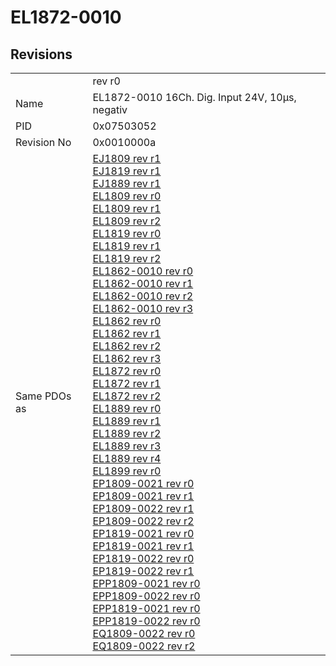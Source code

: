 # EL1872-0010

## Revisions
<table>
<tr>
<td></td>
<td>rev r0</td>
</tr>
<tr>
<td>Name</td>
<td>EL1872-0010 16Ch. Dig. Input 24V, 10µs, negativ</td>
</tr>
<tr>
<td>PID</td>
<td>0x07503052</td>
</tr>
<tr>
<td>Revision No</td>
<td>0x0010000a</td>
</tr>
<tr>
<td>Same PDOs as</td>
<td><a href="EJ1809.md">EJ1809 rev r1</a><br/><a href="EJ1819.md">EJ1819 rev r1</a><br/><a href="EJ1889.md">EJ1889 rev r1</a><br/><a href="EL1809.md">EL1809 rev r0</a><br/><a href="EL1809.md">EL1809 rev r1</a><br/><a href="EL1809.md">EL1809 rev r2</a><br/><a href="EL1819.md">EL1819 rev r0</a><br/><a href="EL1819.md">EL1819 rev r1</a><br/><a href="EL1819.md">EL1819 rev r2</a><br/><a href="EL1862-0010.md">EL1862-0010 rev r0</a><br/><a href="EL1862-0010.md">EL1862-0010 rev r1</a><br/><a href="EL1862-0010.md">EL1862-0010 rev r2</a><br/><a href="EL1862-0010.md">EL1862-0010 rev r3</a><br/><a href="EL1862.md">EL1862 rev r0</a><br/><a href="EL1862.md">EL1862 rev r1</a><br/><a href="EL1862.md">EL1862 rev r2</a><br/><a href="EL1862.md">EL1862 rev r3</a><br/><a href="EL1872.md">EL1872 rev r0</a><br/><a href="EL1872.md">EL1872 rev r1</a><br/><a href="EL1872.md">EL1872 rev r2</a><br/><a href="EL1889.md">EL1889 rev r0</a><br/><a href="EL1889.md">EL1889 rev r1</a><br/><a href="EL1889.md">EL1889 rev r2</a><br/><a href="EL1889.md">EL1889 rev r3</a><br/><a href="EL1889.md">EL1889 rev r4</a><br/><a href="EL1899.md">EL1899 rev r0</a><br/><a href="EP1809-0021.md">EP1809-0021 rev r0</a><br/><a href="EP1809-0021.md">EP1809-0021 rev r1</a><br/><a href="EP1809-0022.md">EP1809-0022 rev r1</a><br/><a href="EP1809-0022.md">EP1809-0022 rev r2</a><br/><a href="EP1819-0021.md">EP1819-0021 rev r0</a><br/><a href="EP1819-0021.md">EP1819-0021 rev r1</a><br/><a href="EP1819-0022.md">EP1819-0022 rev r0</a><br/><a href="EP1819-0022.md">EP1819-0022 rev r1</a><br/><a href="EPP1809-0021.md">EPP1809-0021 rev r0</a><br/><a href="EPP1809-0022.md">EPP1809-0022 rev r0</a><br/><a href="EPP1819-0021.md">EPP1819-0021 rev r0</a><br/><a href="EPP1819-0022.md">EPP1819-0022 rev r0</a><br/><a href="EQ1809-0022.md">EQ1809-0022 rev r0</a><br/><a href="EQ1809-0022.md">EQ1809-0022 rev r2</a></td>
</tr>
</table>

